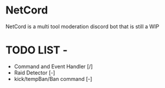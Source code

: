 # NetCord
NetCord is a multi tool moderation discord bot that is still a WIP

# TODO LIST -
- Command and Event Handler [/]
- Raid Detector [-]
- kick/tempBan/Ban command [-]